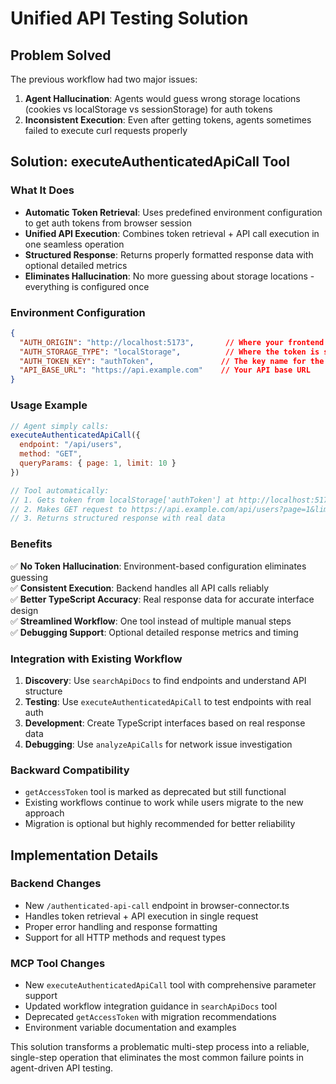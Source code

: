 # Unified API Testing Solution

## Problem Solved

The previous workflow had two major issues:
1. **Agent Hallucination**: Agents would guess wrong storage locations (cookies vs localStorage vs sessionStorage) for auth tokens
2. **Inconsistent Execution**: Even after getting tokens, agents sometimes failed to execute curl requests properly

## Solution: executeAuthenticatedApiCall Tool

### What It Does
- **Automatic Token Retrieval**: Uses predefined environment configuration to get auth tokens from browser session
- **Unified API Execution**: Combines token retrieval + API call execution in one seamless operation
- **Structured Response**: Returns properly formatted response data with optional detailed metrics
- **Eliminates Hallucination**: No more guessing about storage locations - everything is configured once

### Environment Configuration
```json
{
  "AUTH_ORIGIN": "http://localhost:5173",       // Where your frontend app runs
  "AUTH_STORAGE_TYPE": "localStorage",          // Where the token is stored
  "AUTH_TOKEN_KEY": "authToken",               // The key name for the token
  "API_BASE_URL": "https://api.example.com"    // Your API base URL
}
```

### Usage Example
```javascript
// Agent simply calls:
executeAuthenticatedApiCall({
  endpoint: "/api/users",
  method: "GET",
  queryParams: { page: 1, limit: 10 }
})

// Tool automatically:
// 1. Gets token from localStorage['authToken'] at http://localhost:5173
// 2. Makes GET request to https://api.example.com/api/users?page=1&limit=10
// 3. Returns structured response with real data
```

### Benefits
✅ **No Token Hallucination**: Environment-based configuration eliminates guessing  
✅ **Consistent Execution**: Backend handles all API calls reliably  
✅ **Better TypeScript Accuracy**: Real response data for accurate interface design  
✅ **Streamlined Workflow**: One tool instead of multiple manual steps  
✅ **Debugging Support**: Optional detailed response metrics and timing  

### Integration with Existing Workflow
1. **Discovery**: Use `searchApiDocs` to find endpoints and understand API structure
2. **Testing**: Use `executeAuthenticatedApiCall` to test endpoints with real auth
3. **Development**: Create TypeScript interfaces based on real response data
4. **Debugging**: Use `analyzeApiCalls` for network issue investigation

### Backward Compatibility
- `getAccessToken` tool is marked as deprecated but still functional
- Existing workflows continue to work while users migrate to the new approach
- Migration is optional but highly recommended for better reliability

## Implementation Details

### Backend Changes
- New `/authenticated-api-call` endpoint in browser-connector.ts
- Handles token retrieval + API execution in single request
- Proper error handling and response formatting
- Support for all HTTP methods and request types

### MCP Tool Changes  
- New `executeAuthenticatedApiCall` tool with comprehensive parameter support
- Updated workflow integration guidance in `searchApiDocs` tool
- Deprecated `getAccessToken` with migration recommendations
- Environment variable documentation and examples

This solution transforms a problematic multi-step process into a reliable, single-step operation that eliminates the most common failure points in agent-driven API testing.

